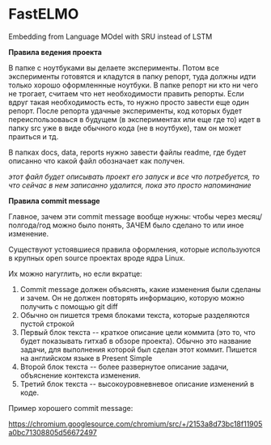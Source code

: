 # FastELMO
Embedding from Language MOdel with SRU instead of LSTM

**Правила ведения проекта**

В папке с ноутбуками вы делаете эксперименты. Потом все эксперименты готовятся 
и кладутся в папку репорт, туда должны идти только хорошо оформленнные ноутбуки.
В папке репорт ни кто ни чего не трогает, считаем что нет необходимости править 
репорты. Если вдруг такая необходимость есть, то нужно просто завести еще один 
репорт. После репорта удачные эксперименты, код которых будет переиспользоваься 
в будущем (в экспериментах или еще где то) идет в папку src уже в виде обычного 
кода (не в ноутбуке), там он может праиться и тд.

В папках docs, data, reports нужно завести файлы readme, где будет описанно что
какой файл обозначает как получен.

_этот файл будет описывать проект его запуск и все что потребуется, то что 
сейчас в нем записанно удалится, пока это просто напоминание_


**Правила commit message**

Главное, зачем эти commit message вообще нужны: чтобы через месяц/полгода/год можно было понять, ЗАЧЕМ было сделано то или иное изменение. 

Существуют устоявшиеся правила оформления, которые используются в крупных open source проектах вроде ядра Linux. 

Их можно нагуглить, но если вкратце:

1. Commit message должен объяснять, какие изменения были сделаны и зачем. Он не должен повторять информацию, которую можно получить с помощью git diff
2. Обычно он пишется тремя блоками текста, которые разделяются пустой строкой
3. Первый блок текста -- краткое описание цели коммита (это то, что будет показывать гитхаб в обзоре проекта). Обычно это название задачи, для выполнения которой был сделан этот коммит. Пишется на английском языке в Present Simple
4. Второй блок текста -- более развернутое описание задачи, объяснение контекста изменения.
5. Третий блок текста -- высокоуровневневое описание изменений в коде. 

Пример хорошего commit message:

https://chromium.googlesource.com/chromium/src/+/2153a8d73bc18f11905a0bc71308805d56672497
